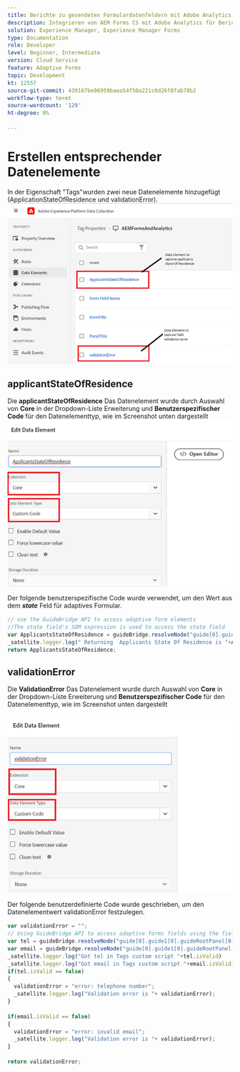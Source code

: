 ```yaml
---
title: Berichte zu gesendeten Formulardatenfeldern mit Adobe Analytics
description: Integrieren von AEM Forms CS mit Adobe Analytics für Berichte zu Formulardatenfeldern
solution: Experience Manager, Experience Manager Forms
type: Documentation
role: Developer
level: Beginner, Intermediate
version: Cloud Service
feature: Adaptive Forms
topic: Development
kt: 12557
source-git-commit: 439167be96959baea54f50a221c6d26f8fab78b2
workflow-type: tm+mt
source-wordcount: '129'
ht-degree: 0%

---
```


# Erstellen entsprechender Datenelemente

In der Eigenschaft &quot;Tags&quot;wurden zwei neue Datenelemente hinzugefügt (ApplicationStateOfResidence und validationError).
![adaptives Formular](assets/data_elements.png)

## applicantStateOfResidence

Die **applicantStateOfResidence** Das Datenelement wurde durch Auswahl von **Core** in der Dropdown-Liste Erweiterung und **Benutzerspezifischer Code** für den Datenelementtyp, wie im Screenshot unten dargestellt
![applicant-state-Residence](assets/applicantstateofresidence.png)

Der folgende benutzerspezifische Code wurde verwendet, um den Wert aus dem **_state_** Feld für adaptives Formular.

```javascript
// use the GuideBridge API to access adaptive form elements
//The state field's SOM expression is used to access the state field
var ApplicantsStateOfResidence = guideBridge.resolveNode("guide[0].guide1[0].guideRootPanel[0].state[0]").value;
_satellite.logger.log(" Returning  Applicants State Of Residence is "+ApplicantsStateOfResidence);
return ApplicantsStateOfResidence;
```

## validationError

Die **ValidationError** Das Datenelement wurde durch Auswahl von **Core** in der Dropdown-Liste Erweiterung und **Benutzerspezifischer Code** für den Datenelementtyp, wie im Screenshot unten dargestellt

![validation-error](assets/validation-error.png)

Der folgende benutzerdefinierte Code wurde geschrieben, um den Datenelementwert validationError festzulegen.

```javascript
var validationError = "";
// Using GuideBridge API to access adaptive forms fields using the fields SOM expression
var tel = guideBridge.resolveNode("guide[0].guide1[0].guideRootPanel[0].telephone[0]");
var email = guideBridge.resolveNode("guide[0].guide1[0].guideRootPanel[0].email[0]");
_satellite.logger.log("Got tel in Tags custom script "+tel.isValid)
_satellite.logger.log("Got email in Tags custom script "+email.isValid)
if(tel.isValid == false)
{  
  validationError = "error: telephone number";
  _satellite.logger.log("Validation error is "+ validationError);
}

if(email.isValid == false)
{  
  validationError = "error: invalid email";
  _satellite.logger.log("Validation error is "+ validationError);
}

return validationError;
```
